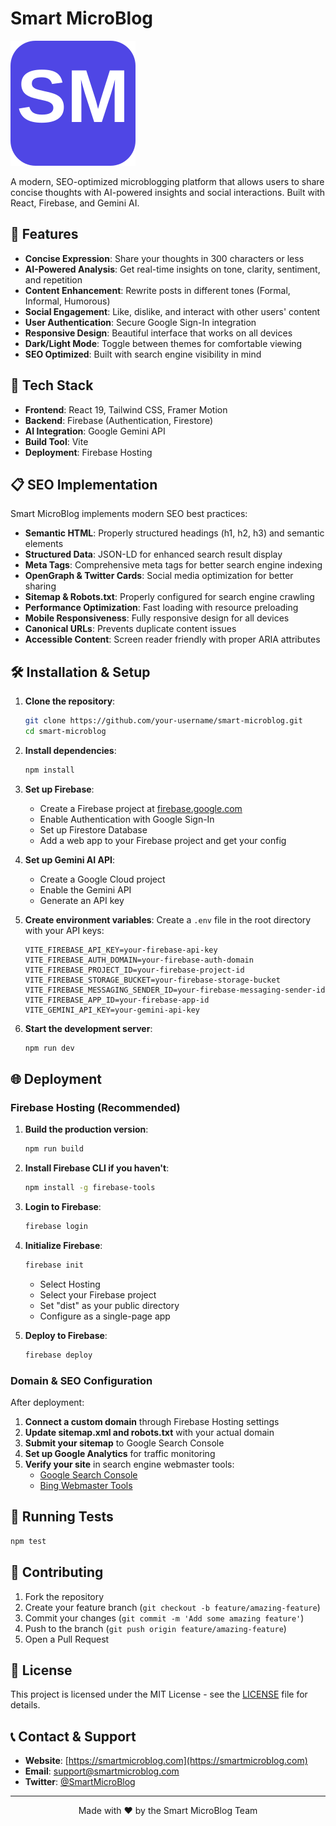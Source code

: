 # Smart MicroBlog

![Smart MicroBlog Logo](public/favicon.svg)

A modern, SEO-optimized microblogging platform that allows users to share concise thoughts with AI-powered insights and social interactions. Built with React, Firebase, and Gemini AI.

## 🌟 Features

- **Concise Expression**: Share your thoughts in 300 characters or less
- **AI-Powered Analysis**: Get real-time insights on tone, clarity, sentiment, and repetition
- **Content Enhancement**: Rewrite posts in different tones (Formal, Informal, Humorous)
- **Social Engagement**: Like, dislike, and interact with other users' content
- **User Authentication**: Secure Google Sign-In integration
- **Responsive Design**: Beautiful interface that works on all devices
- **Dark/Light Mode**: Toggle between themes for comfortable viewing
- **SEO Optimized**: Built with search engine visibility in mind

## 🚀 Tech Stack

- **Frontend**: React 19, Tailwind CSS, Framer Motion
- **Backend**: Firebase (Authentication, Firestore)
- **AI Integration**: Google Gemini API
- **Build Tool**: Vite
- **Deployment**: Firebase Hosting

## 📋 SEO Implementation

Smart MicroBlog implements modern SEO best practices:

- **Semantic HTML**: Properly structured headings (h1, h2, h3) and semantic elements
- **Structured Data**: JSON-LD for enhanced search result display
- **Meta Tags**: Comprehensive meta tags for better search engine indexing
- **OpenGraph & Twitter Cards**: Social media optimization for better sharing
- **Sitemap & Robots.txt**: Properly configured for search engine crawling
- **Performance Optimization**: Fast loading with resource preloading
- **Mobile Responsiveness**: Fully responsive design for all devices
- **Canonical URLs**: Prevents duplicate content issues
- **Accessible Content**: Screen reader friendly with proper ARIA attributes

## 🛠️ Installation & Setup

1. **Clone the repository**:
   ```bash
   git clone https://github.com/your-username/smart-microblog.git
   cd smart-microblog
   ```

2. **Install dependencies**:
   ```bash
   npm install
   ```

3. **Set up Firebase**:
   - Create a Firebase project at [firebase.google.com](https://firebase.google.com)
   - Enable Authentication with Google Sign-In
   - Set up Firestore Database
   - Add a web app to your Firebase project and get your config

4. **Set up Gemini AI API**:
   - Create a Google Cloud project
   - Enable the Gemini API
   - Generate an API key

5. **Create environment variables**:
   Create a `.env` file in the root directory with your API keys:
   ```
   VITE_FIREBASE_API_KEY=your-firebase-api-key
   VITE_FIREBASE_AUTH_DOMAIN=your-firebase-auth-domain
   VITE_FIREBASE_PROJECT_ID=your-firebase-project-id
   VITE_FIREBASE_STORAGE_BUCKET=your-firebase-storage-bucket
   VITE_FIREBASE_MESSAGING_SENDER_ID=your-firebase-messaging-sender-id
   VITE_FIREBASE_APP_ID=your-firebase-app-id
   VITE_GEMINI_API_KEY=your-gemini-api-key
   ```

6. **Start the development server**:
   ```bash
   npm run dev
   ```

## 🌐 Deployment

### Firebase Hosting (Recommended)

1. **Build the production version**:
   ```bash
   npm run build
   ```

2. **Install Firebase CLI if you haven't**:
   ```bash
   npm install -g firebase-tools
   ```

3. **Login to Firebase**:
   ```bash
   firebase login
   ```

4. **Initialize Firebase**:
   ```bash
   firebase init
   ```
   - Select Hosting
   - Select your Firebase project
   - Set "dist" as your public directory
   - Configure as a single-page app

5. **Deploy to Firebase**:
   ```bash
   firebase deploy
   ```

### Domain & SEO Configuration

After deployment:

1. **Connect a custom domain** through Firebase Hosting settings
2. **Update sitemap.xml and robots.txt** with your actual domain
3. **Submit your sitemap** to Google Search Console
4. **Set up Google Analytics** for traffic monitoring
5. **Verify your site** in search engine webmaster tools:
   - [Google Search Console](https://search.google.com/search-console)
   - [Bing Webmaster Tools](https://www.bing.com/webmasters/)

## 🧪 Running Tests

```bash
npm test
```

## 🤝 Contributing

1. Fork the repository
2. Create your feature branch (`git checkout -b feature/amazing-feature`)
3. Commit your changes (`git commit -m 'Add some amazing feature'`)
4. Push to the branch (`git push origin feature/amazing-feature`)
5. Open a Pull Request

## 📜 License

This project is licensed under the MIT License - see the [LICENSE](LICENSE) file for details.

## 📞 Contact & Support

- **Website**: [https://smartmicroblog.com](https://smartmicroblog.com)
- **Email**: support@smartmicroblog.com
- **Twitter**: [@SmartMicroBlog](https://twitter.com/SmartMicroBlog)

---

<p align="center">Made with ❤️ by the Smart MicroBlog Team</p>
